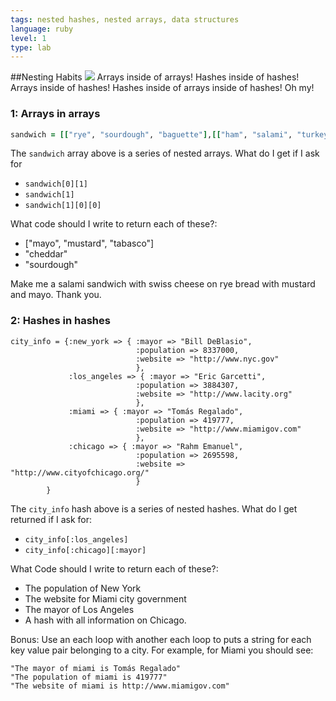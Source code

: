 ```yaml
---
tags: nested hashes, nested arrays, data structures
language: ruby
level: 1
type: lab
---
```

##Nesting Habits
<img src="https://s3.amazonaws.com/after-school-assets/nesting.jpg"> 
Arrays inside of arrays! Hashes inside of hashes! Arrays inside of hashes! Hashes inside of arrays inside of hashes! Oh my!

### 1: Arrays in arrays

```ruby
sandwich = [["rye", "sourdough", "baguette"],[["ham", "salami", "turkey"],["swiss", "munster", "cheddar"]],["mayo", "mustard", "tabasco"]]
```
The `sandwich` array above is a series of nested arrays. What do I get if I ask for
+ `sandwich[0][1]`
+ `sandwich[1]`
+ `sandwich[1][0][0]`

What code should I write to return each of these?:
+ ["mayo", "mustard", "tabasco"]
+ "cheddar"
+ "sourdough"

Make me a salami sandwich with swiss cheese on rye bread with mustard and mayo. Thank you.

### 2: Hashes in hashes
```
city_info = {:new_york => { :mayor => "Bill DeBlasio",
							:population => 8337000,
							:website => "http://www.nyc.gov"
							},
			 :los_angeles => { :mayor => "Eric Garcetti",
							:population => 3884307,
							:website => "http://www.lacity.org"
							},
			 :miami => { :mayor => "Tomás Regalado",
							:population => 419777,
							:website => "http://www.miamigov.com"
							},
			 :chicago => { :mayor => "Rahm Emanuel",
							:population => 2695598,
							:website => "http://www.cityofchicago.org/"
							}
		}
```
The `city_info` hash above is a series of nested hashes. What do I get returned if I ask for:
+ `city_info[:los_angeles]`
+ `city_info[:chicago][:mayor]`

What Code should I write to return each of these?:
+ The population of New York
+ The website for Miami city government
+ The mayor of Los Angeles
+ A hash with all information on Chicago.

Bonus: Use an each loop with another each loop to puts a string for each key value pair belonging to a city. For example, for Miami you should see:

```
"The mayor of miami is Tomás Regalado"
"The population of miami is 419777"
"The website of miami is http://www.miamigov.com"
